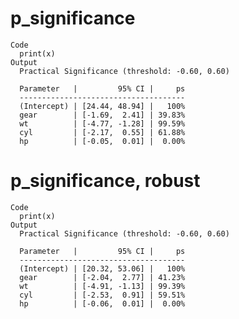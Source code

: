 # p_significance

    Code
      print(x)
    Output
      Practical Significance (threshold: -0.60, 0.60)
      
      Parameter   |         95% CI |     ps
      -------------------------------------
      (Intercept) | [24.44, 48.94] |   100%
      gear        | [-1.69,  2.41] | 39.83%
      wt          | [-4.77, -1.28] | 99.59%
      cyl         | [-2.17,  0.55] | 61.88%
      hp          | [-0.05,  0.01] |  0.00%

# p_significance, robust

    Code
      print(x)
    Output
      Practical Significance (threshold: -0.60, 0.60)
      
      Parameter   |         95% CI |     ps
      -------------------------------------
      (Intercept) | [20.32, 53.06] |   100%
      gear        | [-2.04,  2.77] | 41.23%
      wt          | [-4.91, -1.13] | 99.39%
      cyl         | [-2.53,  0.91] | 59.51%
      hp          | [-0.06,  0.01] |  0.00%


